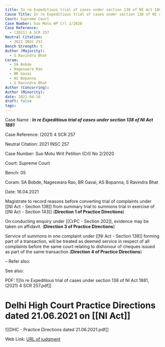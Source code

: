 ```yaml
---
title: In re Expeditious trial of cases under section 138 of NI Act 1881
Cause Title: In re Expeditious trial of cases under section 138 of NI Act 1881
Court: Supreme Court
Case Number: Suo Motu WP Crl 2/2020
Case Reference:
  - (2021) 4 SCR 257
Neutral Citation:
  - 2021 INSC 257
Bench Strength: 5
Author (Majority):
  - S Ravindra Bhat
Coram:
  - SA Bobde
  - Nageswara Rao
  - BR Gavai
  - AS Bopanna
  - S Ravindra Bhat
Author (Concurring): 
Author (Minority): 
date: 2021-04-16
draft: false
tags:
---
```

Case Name : ***In re Expeditious trial of cases under section 138 of NI Act 1881***

Case Reference: (2021) 4 SCR 257

Neutral Citation: 2021 INSC 257

Case Number: Suo Motu Writ Petition (Crl) No 2/2020

Court: Supreme Court

Bench: 05

Coram: SA Bobde, Nageswara Rao, BR Gavai, AS Bopanna, S Ravindra Bhat

Date: 16.04.2021

Magistrate to record reasons before converting trial of complaints under [[NI Act - Section 138]] from summary trial to summons trial in exercise of [[NI Act - Section 143]] (**Direction 1 of Practice Directions**)

On conducting enquiry under [[CrPC - Section 202]], evidence may be taken on affidavit. (**Direction 3 of Practice Directions**)

Service of summons in one complaint under [[NI Act - Section 138]] forming part of a transaction, will be treated as deemed service in respect of all complaints before the same court relating to dishonour of cheques issued as part of the same transaction (**Direction 4 of Practice Directions**)

–
Refer also:

See also:

PDF: ![[In re Expeditious trial of cases under section 138 of NI Act 1881, (2021) 4 SCR 257.pdf]]
# Delhi High Court Practice Directions dated 21.06.2021 on [[NI Act]]

![[DHC - Practice Directions dated 21.06.2021.pdf]]

Web Link: <a href="/All judgments/In re Expeditious trial of cases under section 138 of NI Act 1881, (2021) 4 SCR 257.pdf" target="_blank">URL of judgment</a>